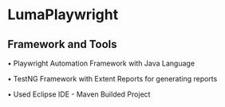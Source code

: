 # LumaPlaywright

## Framework and Tools
• Playwright Automation Framework with Java Language

• TestNG Framework with Extent Reports for generating reports

• Used Eclipse IDE - Maven Builded Project
